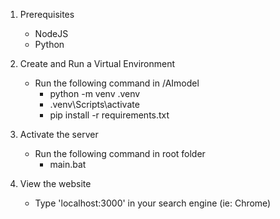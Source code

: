 1. Prerequisites 
    - NodeJS
    - Python

2. Create and Run a Virtual Environment
    - Run the following command in /AImodel
        - python -m venv .venv
        - .venv\Scripts\activate    
        - pip install -r requirements.txt

3. Activate the server 

    - Run the following command in root folder 
        - main.bat

4. View the website 

    - Type 'localhost:3000' in your search engine (ie: Chrome)
